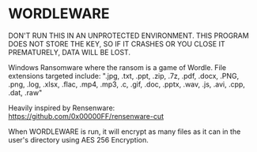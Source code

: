 # WORDLEWARE
DON'T RUN THIS IN AN UNPROTECTED ENVIRONMENT. THIS PROGRAM DOES NOT STORE THE KEY, SO IF IT CRASHES OR YOU CLOSE IT PREMATURELY, DATA WILL BE LOST.

Windows Ransomware where the ransom is a game of Wordle.
File extensions targeted include: 
".jpg, .txt, .ppt, .zip, .7z, .pdf, .docx, .PNG, .png, .log, .xlsx, .flac, .mp4, .mp3, .c, .gif, .doc, .pptx, .wav, .js, .avi, .cpp, .dat, .raw"

Heavily inspired by Rensenware: https://github.com/0x00000FF/rensenware-cut

When WORDLEWARE is run, it will encrypt as many files as it can in the user's directory using AES 256 Encryption.
